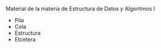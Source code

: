 Material de la materia de Estructura de Datos y Algoritmos I
- Pila
- Cola
- Estructura
- Etcetera 
